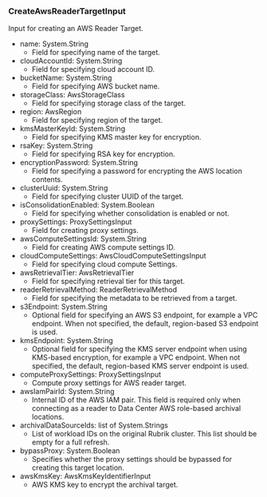 ### CreateAwsReaderTargetInput
Input for creating an AWS Reader Target.

- name: System.String
  - Field for specifying name of the target.
- cloudAccountId: System.String
  - Field for specifying cloud account ID.
- bucketName: System.String
  - Field for specifying AWS bucket name.
- storageClass: AwsStorageClass
  - Field for specifying storage class of the target.
- region: AwsRegion
  - Field for specifying region of the target.
- kmsMasterKeyId: System.String
  - Field for specifying KMS master key for encryption.
- rsaKey: System.String
  - Field for specifying RSA key for encryption.
- encryptionPassword: System.String
  - Field for specifying a password for encrypting the AWS location contents.
- clusterUuid: System.String
  - Field for specifying cluster UUID of the target.
- isConsolidationEnabled: System.Boolean
  - Field for specifying whether consolidation is enabled or not.
- proxySettings: ProxySettingsInput
  - Field for creating proxy settings.
- awsComputeSettingsId: System.String
  - Field for creating AWS compute settings ID.
- cloudComputeSettings: AwsCloudComputeSettingsInput
  - Field for specifying cloud compute Settings.
- awsRetrievalTier: AwsRetrievalTier
  - Field for specifying retrieval tier for this target.
- readerRetrievalMethod: ReaderRetrievalMethod
  - Field for specifying the metadata to be retrieved from a target.
- s3Endpoint: System.String
  - Optional field for specifying an AWS S3 endpoint, for example a VPC endpoint. When not specified, the default, region-based S3 endpoint is used.
- kmsEndpoint: System.String
  - Optional field for specifying the KMS server endpoint when using KMS-based encryption, for example a VPC endpoint. When not specified, the default, region-based KMS server endpoint is used.
- computeProxySettings: ProxySettingsInput
  - Compute proxy settings for AWS reader target.
- awsIamPairId: System.String
  - Internal ID of the AWS IAM pair. This field is required only when connecting as a reader to Data Center AWS role-based archival locations.
- archivalDataSourceIds: list of System.Strings
  - List of workload IDs on the original Rubrik cluster. This list should be empty for a full refresh.
- bypassProxy: System.Boolean
  - Specifies whether the proxy settings should be bypassed for creating this target location.
- awsKmsKey: AwsKmsKeyIdentifierInput
  - AWS KMS key to encrypt the archival target.
